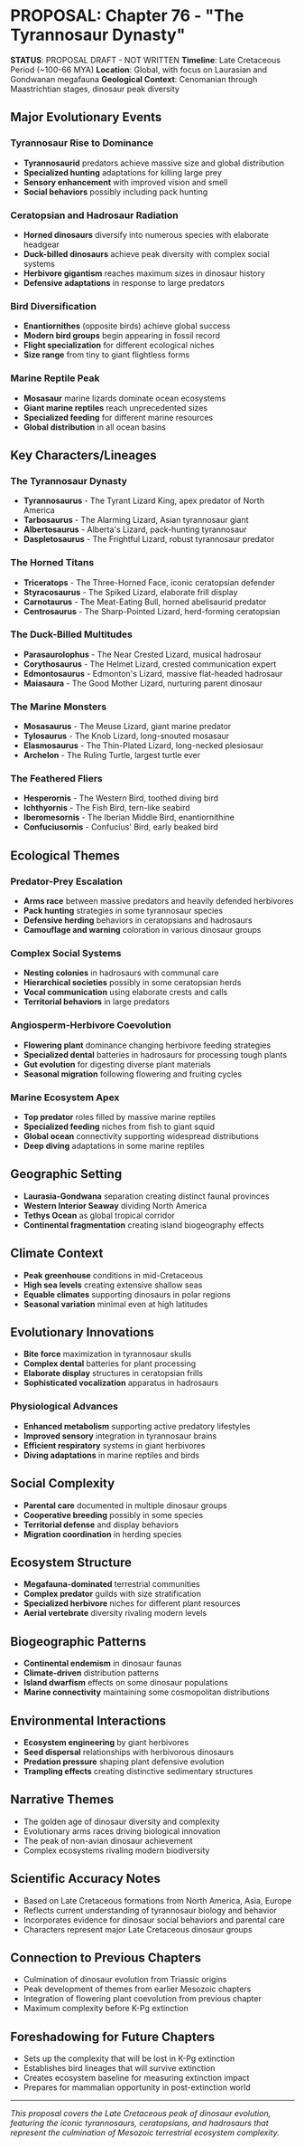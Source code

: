# PROPOSAL: Chapter 76 - "The Tyrannosaur Dynasty"

**STATUS**: PROPOSAL DRAFT - NOT WRITTEN
**Timeline**: Late Cretaceous Period (~100-66 MYA)
**Location**: Global, with focus on Laurasian and Gondwanan megafauna
**Geological Context**: Cenomanian through Maastrichtian stages, dinosaur peak diversity

## Major Evolutionary Events

### Tyrannosaur Rise to Dominance
- **Tyrannosaurid** predators achieve massive size and global distribution
- **Specialized hunting** adaptations for killing large prey
- **Sensory enhancement** with improved vision and smell
- **Social behaviors** possibly including pack hunting

### Ceratopsian and Hadrosaur Radiation
- **Horned dinosaurs** diversify into numerous species with elaborate headgear
- **Duck-billed dinosaurs** achieve peak diversity with complex social systems
- **Herbivore gigantism** reaches maximum sizes in dinosaur history
- **Defensive adaptations** in response to large predators

### Bird Diversification
- **Enantiornithes** (opposite birds) achieve global success
- **Modern bird groups** begin appearing in fossil record
- **Flight specialization** for different ecological niches
- **Size range** from tiny to giant flightless forms

### Marine Reptile Peak
- **Mosasaur** marine lizards dominate ocean ecosystems
- **Giant marine reptiles** reach unprecedented sizes
- **Specialized feeding** for different marine resources
- **Global distribution** in all ocean basins

## Key Characters/Lineages

### The Tyrannosaur Dynasty
- **Tyrannosaurus** - The Tyrant Lizard King, apex predator of North America
- **Tarbosaurus** - The Alarming Lizard, Asian tyrannosaur giant
- **Albertosaurus** - Alberta's Lizard, pack-hunting tyrannosaur
- **Daspletosaurus** - The Frightful Lizard, robust tyrannosaur predator

### The Horned Titans
- **Triceratops** - The Three-Horned Face, iconic ceratopsian defender
- **Styracosaurus** - The Spiked Lizard, elaborate frill display
- **Carnotaurus** - The Meat-Eating Bull, horned abelisaurid predator
- **Centrosaurus** - The Sharp-Pointed Lizard, herd-forming ceratopsian

### The Duck-Billed Multitudes
- **Parasaurolophus** - The Near Crested Lizard, musical hadrosaur
- **Corythosaurus** - The Helmet Lizard, crested communication expert
- **Edmontosaurus** - Edmonton's Lizard, massive flat-headed hadrosaur
- **Maiasaura** - The Good Mother Lizard, nurturing parent dinosaur

### The Marine Monsters
- **Mosasaurus** - The Meuse Lizard, giant marine predator
- **Tylosaurus** - The Knob Lizard, long-snouted mosasaur
- **Elasmosaurus** - The Thin-Plated Lizard, long-necked plesiosaur
- **Archelon** - The Ruling Turtle, largest turtle ever

### The Feathered Fliers
- **Hesperornis** - The Western Bird, toothed diving bird
- **Ichthyornis** - The Fish Bird, tern-like seabird
- **Iberomesornis** - The Iberian Middle Bird, enantiornithine
- **Confuciusornis** - Confucius' Bird, early beaked bird

## Ecological Themes

### Predator-Prey Escalation
- **Arms race** between massive predators and heavily defended herbivores
- **Pack hunting** strategies in some tyrannosaur species
- **Defensive herding** behaviors in ceratopsians and hadrosaurs
- **Camouflage and warning** coloration in various dinosaur groups

### Complex Social Systems
- **Nesting colonies** in hadrosaurs with communal care
- **Hierarchical societies** possibly in some ceratopsian herds
- **Vocal communication** using elaborate crests and calls
- **Territorial behaviors** in large predators

### Angiosperm-Herbivore Coevolution
- **Flowering plant** dominance changing herbivore feeding strategies
- **Specialized dental** batteries in hadrosaurs for processing tough plants
- **Gut evolution** for digesting diverse plant materials
- **Seasonal migration** following flowering and fruiting cycles

### Marine Ecosystem Apex
- **Top predator** roles filled by massive marine reptiles
- **Specialized feeding** niches from fish to giant squid
- **Global ocean** connectivity supporting widespread distributions
- **Deep diving** adaptations in some marine reptiles

## Geographic Setting
- **Laurasia-Gondwana** separation creating distinct faunal provinces
- **Western Interior Seaway** dividing North America
- **Tethys Ocean** as global tropical corridor
- **Continental fragmentation** creating island biogeography effects

## Climate Context
- **Peak greenhouse** conditions in mid-Cretaceous
- **High sea levels** creating extensive shallow seas
- **Equable climates** supporting dinosaurs in polar regions
- **Seasonal variation** minimal even at high latitudes

## Evolutionary Innovations
- **Bite force** maximization in tyrannosaur skulls
- **Complex dental** batteries for plant processing
- **Elaborate display** structures in ceratopsian frills
- **Sophisticated vocalization** apparatus in hadrosaurs

### Physiological Advances
- **Enhanced metabolism** supporting active predatory lifestyles
- **Improved sensory** integration in tyrannosaur brains
- **Efficient respiratory** systems in giant herbivores
- **Diving adaptations** in marine reptiles and birds

## Social Complexity
- **Parental care** documented in multiple dinosaur groups
- **Cooperative breeding** possibly in some species
- **Territorial defense** and display behaviors
- **Migration coordination** in herding species

## Ecosystem Structure
- **Megafauna-dominated** terrestrial communities
- **Complex predator** guilds with size stratification
- **Specialized herbivore** niches for different plant resources
- **Aerial vertebrate** diversity rivaling modern levels

## Biogeographic Patterns
- **Continental endemism** in dinosaur faunas
- **Climate-driven** distribution patterns
- **Island dwarfism** effects on some dinosaur populations
- **Marine connectivity** maintaining some cosmopolitan distributions

## Environmental Interactions
- **Ecosystem engineering** by giant herbivores
- **Seed dispersal** relationships with herbivorous dinosaurs
- **Predation pressure** shaping plant defensive evolution
- **Trampling effects** creating distinctive sedimentary structures

## Narrative Themes
- The golden age of dinosaur diversity and complexity
- Evolutionary arms races driving biological innovation
- The peak of non-avian dinosaur achievement
- Complex ecosystems rivaling modern biodiversity

## Scientific Accuracy Notes
- Based on Late Cretaceous formations from North America, Asia, Europe
- Reflects current understanding of tyrannosaur biology and behavior
- Incorporates evidence for dinosaur social behaviors and parental care
- Characters represent major Late Cretaceous dinosaur groups

## Connection to Previous Chapters
- Culmination of dinosaur evolution from Triassic origins
- Peak development of themes from earlier Mesozoic chapters
- Integration of flowering plant coevolution from previous chapter
- Maximum complexity before K-Pg extinction

## Foreshadowing for Future Chapters
- Sets up the complexity that will be lost in K-Pg extinction
- Establishes bird lineages that will survive extinction
- Creates ecosystem baseline for measuring extinction impact
- Prepares for mammalian opportunity in post-extinction world

---
*This proposal covers the Late Cretaceous peak of dinosaur evolution, featuring the iconic tyrannosaurs, ceratopsians, and hadrosaurs that represent the culmination of Mesozoic terrestrial ecosystem complexity.*